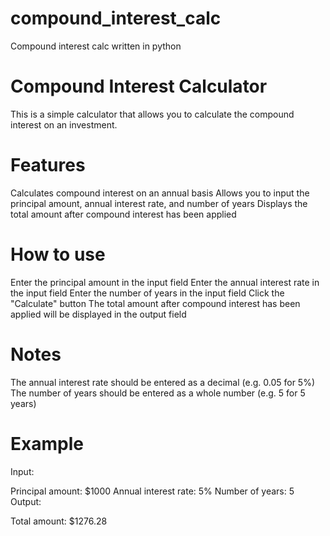 # compound_interest_calc
Compound interest calc written in python
# Compound Interest Calculator
This is a simple calculator that allows you to calculate the compound interest on an investment.

# Features
Calculates compound interest on an annual basis
Allows you to input the principal amount, annual interest rate, and number of years
Displays the total amount after compound interest has been applied
# How to use
Enter the principal amount in the input field
Enter the annual interest rate in the input field
Enter the number of years in the input field
Click the "Calculate" button
The total amount after compound interest has been applied will be displayed in the output field
# Notes
The annual interest rate should be entered as a decimal (e.g. 0.05 for 5%)
The number of years should be entered as a whole number (e.g. 5 for 5 years)
# Example
Input:

Principal amount: $1000
Annual interest rate: 5%
Number of years: 5
Output:

Total amount: $1276.28
